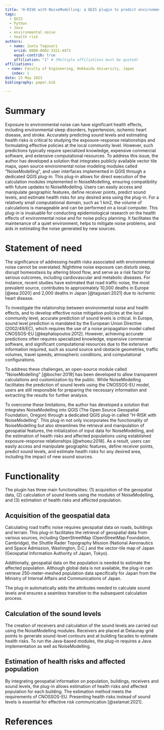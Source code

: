 ```yaml
---
title: 'H-RISK with NoiseModelling: a QGIS plugin to predict environmental noise and estimate health risks'
tags:
  - QGIS
  - Python
  - Java
  - environmental noise
  - health risk
authors:
  - name: Junta Tagusari
    orcid: 0000-0002-3321-4473
    equal-contrib: true
    affiliation: "1" # (Multiple affiliations must be quoted)
affiliations:
 - name: Faculty of Engineering, Hokkaido University, Japan
   index: 1
date: 23 May 2023
bibliography: paper.bib

---
```


# Summary

Exposure to environmental noise can have significant health effects, including environmental sleep disorders, hypertension, ischemic heart disease, and stroke.
Accurately predicting sound levels and estimating health risks is critical to studying the exposure-response relationships and formulating effective policies at the local community level. 
However, such predictions typically require specialized knowledge, expensive commercial software, and extensive computational resources.
To address this issue, the author has developed a solution that integrates publicly available vector tile maps, open source environmental noise modeling modules called "NoiseModelling", and user interfaces implemented in QGIS through a dedicated QGIS plug-in.
This plug-in allows for direct execution of the calculation modules implemented in NoiseModelling, ensuring compatibility with future updates to NoiseModelling.
Users can easily access and manipulate geographic features, define receiver points, predict sound levels, and estimate health risks for any desired area using the plug-in.
For a relatively small computational domain, such as 1 km2, the volume of calculations is manageable and can be performed on a local computer.
This plug-in is invaluable for conducting epidemiological research on the health effects of environmental noise and for noise policy planning.
It facilitates the maintenance of a quiet environment, helps to mitigate noise problems, and aids in estimating the noise generated by new sources.

# Statement of need

The significance of addressing health risks associated with environmental noise cannot be overstated. 
Nighttime noise exposure can disturb sleep, disrupt homeostasis by altering blood flow, and serve as a risk factor for serious outcomes, including cardiovascular and metabolic diseases. 
For instance, recent studies have estimated that road traffic noise, the most prevalent source, contributes to approximately 10,000 deaths in Europe [@eea:2020] and 2,000 deaths in Japan [@tagusari:2021] due to ischemic heart disease.

To investigate the relationship between environmental noise and health effects, and to develop effective noise mitigation policies at the local community level, accurate prediction of sound levels is critical. 
In Europe, sound level prediction is mandated by the European Union Directive (2002/49/EC), which requires the use of a noise propagation model called CNOSSOS-EU [@kephalopoulos:2012]. 
However, achieving accurate predictions often requires specialized knowledge, expensive commercial software, and significant computational resources due to the extensive information required, such as sound source and obstacle geometries, traffic volumes, travel speeds, atmospheric conditions, and computational configurations.

To address these challenges, an open-source module called "NoiseModelling" [@bocher:2019] has been developed to allow transparent calculations and customization by the public. 
While NoiseModelling facilitates the prediction of sound levels using the CNOSSOS-EU model, users are still responsible for preparing the necessary information and extracting the results for further analysis.

To overcome these limitations, the author has developed a solution that integrates NoiseModelling into QGIS (The Open Source Geospatial Foundation, Oregon) through a dedicated QGIS plug-in called "H-RISK with NoiseModelling". 
This plug-in not only incorporates the functionality of NoiseModelling but also streamlines the retrieval and manipulation of geospatial features, the initialization of input data for NoiseModelling, and the estimation of health risks and affected populations using established exposure-response relationships [@whoeu:2018]. As a result, users can easily access and manipulate geographic features, define receiver points, predict sound levels, and estimate health risks for any desired area, including the impact of new sound sources.

# Functionality

The plugin has three main functionalities: (1) acquisition of the geospatial data, (2) calculation of sound levels using the modules of NoiseModelling, and (3) estimation of health risks and affected population.


## Acquisition of the geospatial data

Calculating road traffic noise requires geospatial data on roads, buildings and terrain.
This plug-in facilitates the retrieval of geospatial data from various sources, including OpenStreetMap (OpenStreetMap Foundation, Cambridge), the Shuttle Rader Topography Mission (National Aeronautics and Space Admission, Washington, D.C.) and the vector-tile map of Japan (Geospatial Information Authority of Japan, Tokyo).

Additionally, geospatial data on the population is needed to estimate the affected population.
Although global data is not available, the plug-in can retrieve 250-meter-meshed population data specifically for Japan from the Ministry of Internal Affairs and Communications of Japan.

The plug-in automatically adds the attributes needed to calculate sound levels and ensures a seamless transition to the subsequent calculation process.

## Calculation of the sound levels

The creation of receivers and calculation of the sound levels are carried out using the NoiseModelling modules.
Receivers are placed at Delaunay grid points to generate sound-level contours and at building facades to estimate health risks.
To run the Java-based modules, the plug-in requires a Java implementation as well as NoiseModelling.


## Estimation of health risks and affected population

By integrating geospatial information on population, buildings, receivers and sound levels, the plug-in allows estimation of health risks and affected population for each building.
The estimation method meets the requirements of CNOSSOS-EU.
Presenting health risks instead of sound levels is essential for effective risk communication [@selamat:2021].

# References